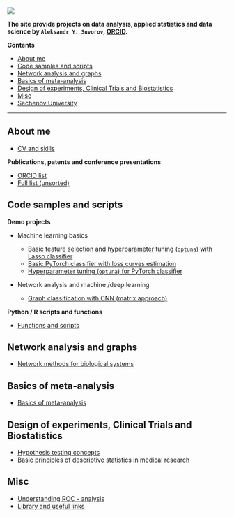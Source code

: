 
<img src="https://aysuvorov.github.io/docs/promotion/main_logo.png" style="display: block; margin: 0 auto"/>

**The site provide projects on data analysis, applied statistics and data science by  `Aleksandr Y. Suvorov`, [ORCID](https://orcid.org/0000-0002-2224-0019).**

**Contents**

- [About me](#about-me)
- [Code samples and scripts](#code-samples-and-scripts)
- [Network analysis and graphs](#network-analysis-and-graphs)
- [Basics of meta-analysis](#basics-of-meta-analysis)
- [Design of experiments, Clinical Trials and Biostatistics](#design-of-experiments-clinical-trials-and-biostatistics)
- [Misc](#misc)
- [Sechenov University](#sechenov-university)

---

## About me

- [CV and skills](https://docs.google.com/document/d/1veG-hVFJTulPfXYiyKbO0EDCR99zSxtChhU-HwSjMAM/edit?usp=sharing)

**Publications, patents and conference presentations**

- [ORCID list](https://orcid.org/0000-0002-2224-0019)
- [Full list (unsorted)](https://docs.google.com/document/d/1fLcsbwFEyAIjw0sF4WWyCpvvR30IT4mOeO1zk8qVOYk/edit?usp=sharing)

## Code samples and scripts

**Demo projects**

- Machine learning basics

  - [Basic feature selection and hyperparameter tuning (`optuna`) with Lasso classifier](https://www.kaggle.com/aleksandrsuvorov/demo-quark-lasso-p1-6-01-2023)
  - [Basic PyTorch classifier with loss curves estimation](https://www.kaggle.com/aleksandrsuvorov/demo-quark-torch-p2-6-01-2023)
  - [Hyperparameter tuning (`optuna`) for PyTorch classifier](https://www.kaggle.com/aleksandrsuvorov/demo-quark-torch-optuna-p3-6-01-2023)

- Network analysis and machine /deep learning

  - [Graph classification with CNN (matrix approach)](https://www.kaggle.com/aleksandrsuvorov/demo-cf-12-01-2023)

**Python / R scripts and functions**

- [Functions and scripts](https://github.com/aysuvorov/medstats)

## Network analysis and graphs

- [Network methods for biological systems](./docs/pages/networks/paren_syn_corr_guide/index.md)

## Basics of meta-analysis

- [Basics of meta-analysis](./docs/pages/meta/index.md)

## Design of experiments, Clinical Trials and Biostatistics

  - [Hypothesis testing concepts](https://www.sechenovmedj.com/jour/article/view/439/213)
  - [Basic principles of descriptive statistics  in medical research](https://www.sechenovmedj.com/jour/article/view/397/193)
<!--   (./docs/pages/doe/hyp_test/index.md) -->

## Misc

- [Understanding ROC - analysis](./docs/pages/misc/roc_anal/index.md)
- [Library and useful links](./docs/pages/to_read/index.md)

<!-- [sample](./docs/pages/private/tasks/index.md) -->